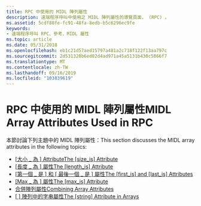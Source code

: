 ```yaml
---
title: RPC 中使用的 MIDL 陣列屬性
description: 遠端程序呼叫中使用之 MIDL 陣列屬性的導覽頁面， (RPC) 。
ms.assetid: 5cdf88fe-fc91-48fa-8edb-b5c6296ec9fe
keywords:
- 遠端程序呼叫 RPC、參考、MIDL 屬性
ms.topic: article
ms.date: 05/31/2018
ms.openlocfilehash: eb1c21d57aed15797a481a2c718f122f13aa797c
ms.sourcegitcommit: 2d531328b6ed82d4ad971a45a5131b430c5866f7
ms.translationtype: MT
ms.contentlocale: zh-TW
ms.lasthandoff: 09/16/2019
ms.locfileid: "103839619"
---
```

# <a name="midl-array-attributes-used-in-rpc"></a><span data-ttu-id="19850-104">RPC 中使用的 MIDL 陣列屬性</span><span class="sxs-lookup"><span data-stu-id="19850-104">MIDL Array Attributes Used in RPC</span></span>

<span data-ttu-id="19850-105">本節討論下列主題中的 MIDL 陣列屬性：</span><span class="sxs-lookup"><span data-stu-id="19850-105">This section discusses the MIDL array attributes in the following topics:</span></span>

-   <span data-ttu-id="19850-106">[\[大小 \_ 為 \] Attribute](the-size-is-attribute.md)</span><span class="sxs-lookup"><span data-stu-id="19850-106">[The \[size\_is\] Attribute](the-size-is-attribute.md)</span></span>
-   <span data-ttu-id="19850-107">[\[長度 \_ 為 \] 屬性](the-length-is-attribute.md)</span><span class="sxs-lookup"><span data-stu-id="19850-107">[The \[length\_is\] Attribute](the-length-is-attribute.md)</span></span>
-   <span data-ttu-id="19850-108">[\[第一個 \_ 是 \] 和 \[ 最後一個 \_ 是 \] 屬性](the-first-is-and-last-is-attributes.md)</span><span class="sxs-lookup"><span data-stu-id="19850-108">[The \[first\_is\] and \[last\_is\] Attributes](the-first-is-and-last-is-attributes.md)</span></span>
-   <span data-ttu-id="19850-109">[\[Max \_ 為 \] 屬性](the-max-is-attribute.md)</span><span class="sxs-lookup"><span data-stu-id="19850-109">[The \[max\_is\] Attribute](the-max-is-attribute.md)</span></span>
-   [<span data-ttu-id="19850-110">合併陣列屬性</span><span class="sxs-lookup"><span data-stu-id="19850-110">Combining Array Attributes</span></span>](combining-array-attributes.md)
-   <span data-ttu-id="19850-111">[\[ \] 陣列中的字串屬性](the-string-attribute-in-arrays.md)</span><span class="sxs-lookup"><span data-stu-id="19850-111">[The \[string\] Attribute in Arrays](the-string-attribute-in-arrays.md)</span></span>

 

 




